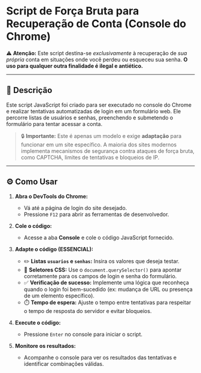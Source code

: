 # Script de Força Bruta para Recuperação de Conta (Console do Chrome)

⚠️ **Atenção:** Este script destina-se *exclusivamente* à recuperação de *sua própria* conta em situações onde você perdeu ou esqueceu sua senha. **O uso para qualquer outra finalidade é ilegal e antiético.**

---

## 📌 Descrição

Este script JavaScript foi criado para ser executado no console do Chrome e realizar tentativas automatizadas de login em um formulário web. Ele percorre listas de usuários e senhas, preenchendo e submetendo o formulário para tentar acessar a conta.

> 🔒 **Importante:** Este é apenas um modelo e exige **adaptação** para funcionar em um site específico. A maioria dos sites modernos implementa mecanismos de segurança contra ataques de força bruta, como CAPTCHA, limites de tentativas e bloqueios de IP.

---

## ⚙️ Como Usar

1. **Abra o DevTools do Chrome:**
   - Vá até a página de login do site desejado.
   - Pressione `F12` para abrir as ferramentas de desenvolvedor.

2. **Cole o código:**
   - Acesse a aba **Console** e cole o código JavaScript fornecido.

3. **Adapte o código (ESSENCIAL):**
   - ✏️ **Listas `usuarios` e `senhas`:** Insira os valores que deseja testar.
   - 🧩 **Seletores CSS:** Use o `document.querySelector()` para apontar corretamente para os campos de login e senha do formulário.
   - ✅ **Verificação de sucesso:** Implemente uma lógica que reconheça quando o login foi bem-sucedido (ex: mudança de URL ou presença de um elemento específico).
   - ⏱️ **Tempo de espera:** Ajuste o tempo entre tentativas para respeitar o tempo de resposta do servidor e evitar bloqueios.

4. **Execute o código:**
   - Pressione `Enter` no console para iniciar o script.

5. **Monitore os resultados:**
   - Acompanhe o console para ver os resultados das tentativas e identificar combinações válidas.
